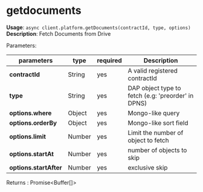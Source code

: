 # getdocuments

**Usage**: `async client.platform.getDocuments(contractId, type, options)`  
**Description**: Fetch Documents from Drive

Parameters:

| parameters             | type   | required | Description                                        |
| ---------------------- | ------ | -------- | -------------------------------------------------- |
| **contractId**         | String | yes      | A valid registered contractId                      |
| **type**               | String | yes      | DAP object type to fetch (e.g: 'preorder' in DPNS) |
| **options.where**      | Object | yes      | Mongo-like query                                   |
| **options.orderBy**    | Object | yes      | Mongo-like sort field                              |
| **options.limit**      | Number | yes      | Limit the number of object to fetch                |
| **options.startAt**    | Number | yes      | number of objects to skip                          |
| **options.startAfter** | Number | yes      | exclusive skip                                     |

Returns : Promise\<Buffer\[]>